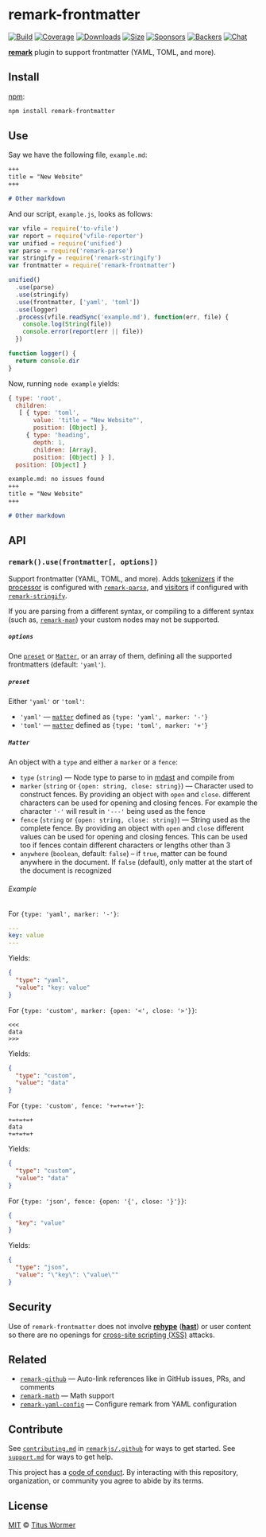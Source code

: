 # remark-frontmatter

[![Build][build-badge]][build]
[![Coverage][coverage-badge]][coverage]
[![Downloads][downloads-badge]][downloads]
[![Size][size-badge]][size]
[![Sponsors][sponsors-badge]][collective]
[![Backers][backers-badge]][collective]
[![Chat][chat-badge]][chat]

[**remark**][remark] plugin to support frontmatter (YAML, TOML, and more).

## Install

[npm][]:

```sh
npm install remark-frontmatter
```

## Use

Say we have the following file, `example.md`:

```markdown
+++
title = "New Website"
+++

# Other markdown
```

And our script, `example.js`, looks as follows:

```js
var vfile = require('to-vfile')
var report = require('vfile-reporter')
var unified = require('unified')
var parse = require('remark-parse')
var stringify = require('remark-stringify')
var frontmatter = require('remark-frontmatter')

unified()
  .use(parse)
  .use(stringify)
  .use(frontmatter, ['yaml', 'toml'])
  .use(logger)
  .process(vfile.readSync('example.md'), function(err, file) {
    console.log(String(file))
    console.error(report(err || file))
  })

function logger() {
  return console.dir
}
```

Now, running `node example` yields:

```js
{ type: 'root',
  children:
   [ { type: 'toml',
       value: 'title = "New Website"',
       position: [Object] },
     { type: 'heading',
       depth: 1,
       children: [Array],
       position: [Object] } ],
  position: [Object] }
```

```markdown
example.md: no issues found
+++
title = "New Website"
+++

# Other markdown
```

## API

### `remark().use(frontmatter[, options])`

Support frontmatter (YAML, TOML, and more).
Adds [tokenizers][] if the [processor][] is configured with
[`remark-parse`][parse], and [visitors][] if configured with
[`remark-stringify`][stringify].

If you are parsing from a different syntax, or compiling to a different syntax
(such as, [`remark-man`][man]) your custom nodes may not be supported.

##### `options`

One [`preset`][preset] or [`Matter`][matter], or an array of them, defining all
the supported frontmatters (default: `'yaml'`).

##### `preset`

Either `'yaml'` or `'toml'`:

*   `'yaml'` — [`matter`][matter] defined as `{type: 'yaml', marker: '-'}`
*   `'toml'` — [`matter`][matter] defined as `{type: 'toml', marker: '+'}`

##### `Matter`

An object with a `type` and either a `marker` or a `fence`:

*   `type` (`string`)
    — Node type to parse to in [mdast][] and compile from
*   `marker` (`string` or `{open: string, close: string}`)
    — Character used to construct fences.
    By providing an object with `open` and `close`.
    different characters can be used for opening and closing fences.
    For example the character `'-'` will result in `'---'` being used as the
    fence
*   `fence` (`string` or `{open: string, close: string}`)
    — String used as the complete fence.
    By providing an object with `open` and `close` different values can be used
    for opening and closing fences.
    This can be used too if fences contain different characters or lengths other
    than 3
*   `anywhere` (`boolean`, default: `false`)
    – if `true`, matter can be found anywhere in the document.
    If `false` (default), only matter at the start of the document is recognized

###### Example

For `{type: 'yaml', marker: '-'}`:

```yaml
---
key: value
---
```

Yields:

```json
{
  "type": "yaml",
  "value": "key: value"
}
```

For `{type: 'custom', marker: {open: '<', close: '>'}}`:

```text
<<<
data
>>>
```

Yields:

```json
{
  "type": "custom",
  "value": "data"
}
```

For `{type: 'custom', fence: '+=+=+=+'}`:

```text
+=+=+=+
data
+=+=+=+
```

Yields:

```json
{
  "type": "custom",
  "value": "data"
}
```

For `{type: 'json', fence: {open: '{', close: '}'}}`:

```json
{
  "key": "value"
}
```

Yields:

```json
{
  "type": "json",
  "value": "\"key\": \"value\""
}
```

## Security

Use of `remark-frontmatter` does not involve [**rehype**][rehype]
([**hast**][hast]) or user content so there are no openings for
[cross-site scripting (XSS)][xss] attacks.

## Related

*   [`remark-github`](https://github.com/remarkjs/remark-github)
    — Auto-link references like in GitHub issues, PRs, and comments
*   [`remark-math`](https://github.com/rokt33r/remark-math)
    — Math support
*   [`remark-yaml-config`](https://github.com/remarkjs/remark-yaml-config)
    — Configure remark from YAML configuration

## Contribute

See [`contributing.md`][contributing] in [`remarkjs/.github`][health] for ways
to get started.
See [`support.md`][support] for ways to get help.

This project has a [code of conduct][coc].
By interacting with this repository, organization, or community you agree to
abide by its terms.

## License

[MIT][license] © [Titus Wormer][author]

<!-- Definitions -->

[build-badge]: https://img.shields.io/travis/remarkjs/remark-frontmatter/main.svg

[build]: https://travis-ci.org/remarkjs/remark-frontmatter

[coverage-badge]: https://img.shields.io/codecov/c/github/remarkjs/remark-frontmatter.svg

[coverage]: https://codecov.io/github/remarkjs/remark-frontmatter

[downloads-badge]: https://img.shields.io/npm/dm/remark-frontmatter.svg

[downloads]: https://www.npmjs.com/package/remark-frontmatter

[size-badge]: https://img.shields.io/bundlephobia/minzip/remark-frontmatter.svg

[size]: https://bundlephobia.com/result?p=remark-frontmatter

[sponsors-badge]: https://opencollective.com/unified/sponsors/badge.svg

[backers-badge]: https://opencollective.com/unified/backers/badge.svg

[collective]: https://opencollective.com/unified

[chat-badge]: https://img.shields.io/badge/chat-spectrum-7b16ff.svg

[chat]: https://spectrum.chat/unified/remark

[npm]: https://docs.npmjs.com/cli/install

[health]: https://github.com/remarkjs/.github

[contributing]: https://github.com/remarkjs/.github/blob/HEAD/contributing.md

[support]: https://github.com/remarkjs/.github/blob/HEAD/support.md

[coc]: https://github.com/remarkjs/.github/blob/HEAD/code-of-conduct.md

[license]: license

[author]: https://wooorm.com

[remark]: https://github.com/remarkjs/remark

[parse]: https://github.com/remarkjs/remark/tree/HEAD/packages/remark-parse

[tokenizers]: https://github.com/remarkjs/remark/tree/HEAD/packages/remark-parse#parserblocktokenizers

[stringify]: https://github.com/remarkjs/remark/tree/HEAD/packages/remark-stringify

[visitors]: https://github.com/remarkjs/remark/tree/HEAD/packages/remark-stringify#compilervisitors

[processor]: https://github.com/unifiedjs/unified#processor

[mdast]: https://github.com/syntax-tree/mdast

[man]: https://github.com/remarkjs/remark-man

[preset]: #preset

[matter]: #matter

[xss]: https://en.wikipedia.org/wiki/Cross-site_scripting

[rehype]: https://github.com/rehypejs/rehype

[hast]: https://github.com/syntax-tree/hast
